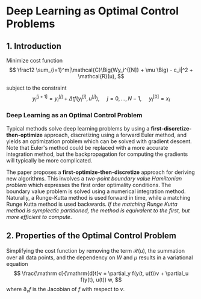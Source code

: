 # Deep Learning as Optimal Control Problems
## 1. Introduction
Minimize cost function
$$
 \frac12 \sum_{i=1}^m|\mathcal{C}\Big(Wy_i^{[N]} + \mu \Big) - c_i|^2 + \mathcal{R}(u),
$$

subject to the constraint
$$
y_i^{[j+1]} = y_i^{[j]} + \Delta t f(y_i^{[j]}, u^{[j]}), \ \ \ \ \ j = 0, ..., N-1, \ \ \ \ \ y_i^{[0]} = x_i
$$

### Deep Learning as an Optimal Control Problem
Typical methods solve deep learning problems by using a **first-discretize-then-optimize** approach, discretizing using a forward Euler method, and yields an optimization problem which can be solved with gradient descent. Note that Euler's method could be replaced with a more accurate integration method, but the backpropagation for computing the gradients will typically be more complicated.

The paper proposes a **first-optimize-then-discretize** approach for deriving new algorithms. This involves a _two-point boundary value Hamiltonian problem_ which expresses the first order optimality conditions. The boundary value problem is solved using a numerical integration method. Naturally, a Runge-Kutta method is used forward in time, while a matching Runge Kutta method is used backwards. _If the matching Runge Kutta method is symplectic partitioned, the method is equivalent to the first, but more efficient to compute_.

## 2. Properties of the Optimal Control Problem
Simplifying the cost function by removing the term $\mathcal{R}(u)$, the summation over all data points, and the dependency on $W$ and $\mu$ results in a variational equation
$$
  \frac{\mathrm d}{\mathrm{d}t}v = \partial_y f(y(t, u(t))v + \partial_u f(y(t), u(t)) w,
$$
where $\partial_v f$ is the Jacobian of $f$ with respect to $v$.
